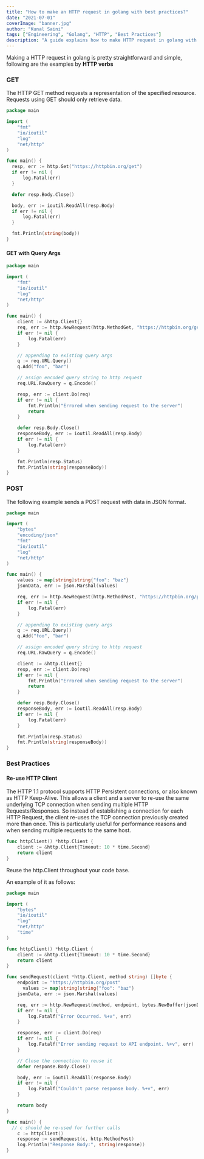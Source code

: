 ```yaml
---
title: "How to make an HTTP request in golang with best practices?"
date: "2021-07-01"
coverImage: "banner.jpg"
author: "Kunal Saini"
tags: ["Engineering", "Golang", "HTTP", "Best Practices"]
description: "A guide explains how to make HTTP request in golang with best practices"
---
```


Making a HTTP request in golang is pretty straightforward and simple, following are the examples by **HTTP verbs**

### GET

The HTTP GET method requests a representation of the specified resource. Requests using GET should only retrieve data.

```go
package main

import (
    "fmt"
    "io/ioutil"
    "log"
    "net/http"
)

func main() {
  resp, err := http.Get("https://httpbin.org/get")
  if err != nil {
      log.Fatal(err)
  }

  defer resp.Body.Close()

  body, err := ioutil.ReadAll(resp.Body)
  if err != nil {
      log.Fatal(err)
  }

  fmt.Println(string(body))
}
```

#### GET with Query Args

```go
package main

import (
	"fmt"
	"io/ioutil"
	"log"
	"net/http"
)

func main() {
	client := &http.Client{}
	req, err := http.NewRequest(http.MethodGet, "https://httpbin.org/get", nil)
	if err != nil {
		log.Fatal(err)
	}

	// appending to existing query args
	q := req.URL.Query()
	q.Add("foo", "bar")

	// assign encoded query string to http request
	req.URL.RawQuery = q.Encode()

	resp, err := client.Do(req)
	if err != nil {
		fmt.Println("Errored when sending request to the server")
		return
	}

	defer resp.Body.Close()
	responseBody, err := ioutil.ReadAll(resp.Body)
	if err != nil {
		log.Fatal(err)
	}

	fmt.Println(resp.Status)
	fmt.Println(string(responseBody))
}
```

### POST

The following example sends a POST request with data in JSON format.

```go
package main

import (
	"bytes"
	"encoding/json"
	"fmt"
	"io/ioutil"
	"log"
	"net/http"
)

func main() {
	values := map[string]string{"foo": "baz"}
	jsonData, err := json.Marshal(values)

	req, err := http.NewRequest(http.MethodPost, "https://httpbin.org/post", bytes.NewBuffer(jsonData))
	if err != nil {
		log.Fatal(err)
	}

	// appending to existing query args
	q := req.URL.Query()
	q.Add("foo", "bar")

	// assign encoded query string to http request
	req.URL.RawQuery = q.Encode()

	client := &http.Client{}
	resp, err := client.Do(req)
	if err != nil {
		fmt.Println("Errored when sending request to the server")
		return
	}

	defer resp.Body.Close()
	responseBody, err := ioutil.ReadAll(resp.Body)
	if err != nil {
		log.Fatal(err)
	}

	fmt.Println(resp.Status)
	fmt.Println(string(responseBody))
}
```

### Best Practices

#### Re-use HTTP Client

The HTTP 1.1 protocol supports HTTP Persistent connections, or also known as HTTP Keep-Alive. This allows a client and a server to re-use the same underlying TCP connection when sending multiple HTTP Requests/Responses. So instead of establishing a connection for each HTTP Request, the client re-uses the TCP connection previously created more than once. This is particularly useful for performance reasons and when sending multiple requests to the same host.

```go
func httpClient() *http.Client {
	client := &http.Client{Timeout: 10 * time.Second}
	return client
}
```

Reuse the http.Client throughout your code base.

An example of it as follows:

```go
package main

import (
	"bytes"
	"io/ioutil"
	"log"
	"net/http"
	"time"
)

func httpClient() *http.Client {
	client := &http.Client{Timeout: 10 * time.Second}
	return client
}

func sendRequest(client *http.Client, method string) []byte {
	endpoint := "https://httpbin.org/post"
      values := map[string]string{"foo": "baz"}
	jsonData, err := json.Marshal(values)

	req, err := http.NewRequest(method, endpoint, bytes.NewBuffer(jsonData))
	if err != nil {
		log.Fatalf("Error Occurred. %+v", err)
	}

	response, err := client.Do(req)
	if err != nil {
		log.Fatalf("Error sending request to API endpoint. %+v", err)
	}

	// Close the connection to reuse it
	defer response.Body.Close()

	body, err := ioutil.ReadAll(response.Body)
	if err != nil {
		log.Fatalf("Couldn't parse response body. %+v", err)
	}

	return body
}

func main() {
  // c should be re-used for further calls
	c := httpClient()
	response := sendRequest(c, http.MethodPost)
	log.Println("Response Body:", string(response))
}
```
